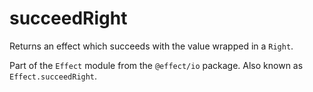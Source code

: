 # succeedRight

Returns an effect which succeeds with the value wrapped in a `Right`.

Part of the `Effect` module from the `@effect/io` package. Also known as `Effect.succeedRight`.
